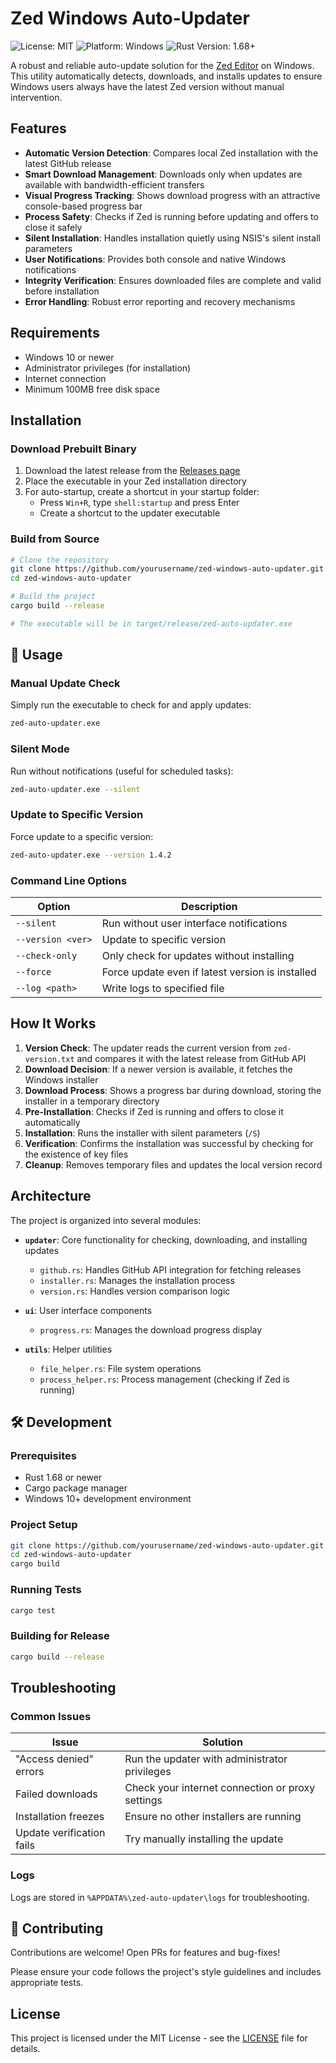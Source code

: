# Zed Windows Auto-Updater

![License: MIT](https://img.shields.io/badge/License-MIT-green.svg)
![Platform: Windows](https://img.shields.io/badge/Platform-Windows-blue.svg)
![Rust Version: 1.68+](https://img.shields.io/badge/Rust-1.68+-orange.svg)

A robust and reliable auto-update solution for the [Zed Editor](https://zed.dev/) on Windows. This utility automatically detects, downloads, and installs updates to ensure Windows users always have the latest Zed version without manual intervention.

## Features

- **Automatic Version Detection**: Compares local Zed installation with the latest GitHub release
- **Smart Download Management**: Downloads only when updates are available with bandwidth-efficient transfers
- **Visual Progress Tracking**: Shows download progress with an attractive console-based progress bar
- **Process Safety**: Checks if Zed is running before updating and offers to close it safely
- **Silent Installation**: Handles installation quietly using NSIS's silent install parameters
- **User Notifications**: Provides both console and native Windows notifications
- **Integrity Verification**: Ensures downloaded files are complete and valid before installation
- **Error Handling**: Robust error reporting and recovery mechanisms

## Requirements

- Windows 10 or newer
- Administrator privileges (for installation)
- Internet connection
- Minimum 100MB free disk space

## Installation

### Download Prebuilt Binary

1. Download the latest release from the [Releases page](https://github.com/yourusername/zed-windows-auto-updater/releases)
2. Place the executable in your Zed installation directory
3. For auto-startup, create a shortcut in your startup folder:
   - Press `Win+R`, type `shell:startup` and press Enter
   - Create a shortcut to the updater executable

### Build from Source

```bash
# Clone the repository
git clone https://github.com/yourusername/zed-windows-auto-updater.git
cd zed-windows-auto-updater

# Build the project
cargo build --release

# The executable will be in target/release/zed-auto-updater.exe
```

## 📖 Usage

### Manual Update Check

Simply run the executable to check for and apply updates:

```bash
zed-auto-updater.exe
```

### Silent Mode

Run without notifications (useful for scheduled tasks):

```bash
zed-auto-updater.exe --silent
```

### Update to Specific Version

Force update to a specific version:

```bash
zed-auto-updater.exe --version 1.4.2
```

### Command Line Options

| Option | Description |
|--------|-------------|
| `--silent` | Run without user interface notifications |
| `--version <ver>` | Update to specific version |
| `--check-only` | Only check for updates without installing |
| `--force` | Force update even if latest version is installed |
| `--log <path>` | Write logs to specified file |

## How It Works

1. **Version Check**: The updater reads the current version from `zed-version.txt` and compares it with the latest release from GitHub API
2. **Download Decision**: If a newer version is available, it fetches the Windows installer
3. **Download Process**: Shows a progress bar during download, storing the installer in a temporary directory
4. **Pre-Installation**: Checks if Zed is running and offers to close it automatically
5. **Installation**: Runs the installer with silent parameters (`/S`)
6. **Verification**: Confirms the installation was successful by checking for the existence of key files
7. **Cleanup**: Removes temporary files and updates the local version record

## Architecture

The project is organized into several modules:

- **`updater`**: Core functionality for checking, downloading, and installing updates
  - `github.rs`: Handles GitHub API integration for fetching releases
  - `installer.rs`: Manages the installation process
  - `version.rs`: Handles version comparison logic

- **`ui`**: User interface components
  - `progress.rs`: Manages the download progress display

- **`utils`**: Helper utilities
  - `file_helper.rs`: File system operations
  - `process_helper.rs`: Process management (checking if Zed is running)

## 🛠️ Development

### Prerequisites

- Rust 1.68 or newer
- Cargo package manager
- Windows 10+ development environment

### Project Setup

```bash
git clone https://github.com/yourusername/zed-windows-auto-updater.git
cd zed-windows-auto-updater
cargo build
```

### Running Tests

```bash
cargo test
```

### Building for Release

```bash
cargo build --release
```

## Troubleshooting

### Common Issues

| Issue | Solution |
|-------|----------|
| "Access denied" errors | Run the updater with administrator privileges |
| Failed downloads | Check your internet connection or proxy settings |
| Installation freezes | Ensure no other installers are running |
| Update verification fails | Try manually installing the update |

### Logs

Logs are stored in `%APPDATA%\zed-auto-updater\logs` for troubleshooting.

## 🤝 Contributing

Contributions are welcome! Open PRs for features and bug-fixes!

Please ensure your code follows the project's style guidelines and includes appropriate tests.

## License

This project is licensed under the MIT License - see the [LICENSE](LICENSE) file for details.
